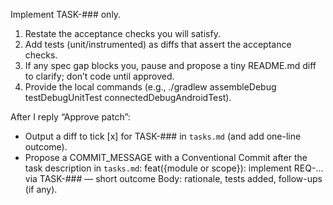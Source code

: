 Implement TASK-### only.

1) Restate the acceptance checks you will satisfy.
2) Add tests (unit/instrumented) as diffs that assert the acceptance checks.
3) If any spec gap blocks you, pause and propose a tiny README.md diff to clarify; don’t code until approved.
4) Provide the local commands (e.g., ./gradlew assembleDebug testDebugUnitTest connectedDebugAndroidTest).

After I reply “Approve patch”:
- Output a diff to tick [x] for TASK-### in `tasks.md` (and add one-line outcome).
- Propose a COMMIT_MESSAGE with a Conventional Commit after the task description in `tasks.md`:
  feat({module or scope}): implement REQ-… via TASK-### — short outcome
  Body: rationale, tests added, follow-ups (if any).
